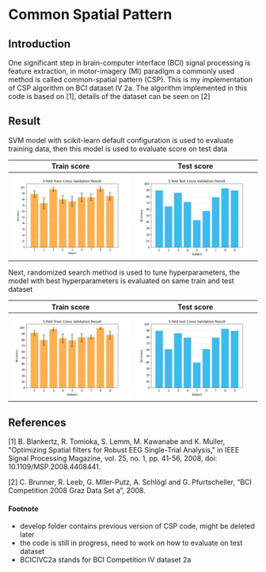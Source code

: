 # Common Spatial Pattern

## Introduction
One significant step in brain-computer interface (BCI) signal processing is feature extraction, in motor-imagery (MI) paradigm a commonly used method is called common-spatial pattern (CSP). This is my implementation of CSP algorithm on BCI dataset IV 2a. The algorithm implemented in this code is based on [1], details of the dataset can be seen on [2]

## Result
SVM model with scikit-learn default configuration is used to evaluate training data, then this model is used to evaluate score on test data  



Train score | Test score
:----------:|:----------:
![5fold_train_result.jpg](./images/5fold_train_result.jpg)|![5fold_test_result.jpg](./images/5fold_test_result.jpg)

Next, randomized search method is used to tune hyperparameters, the model with best hyperparameters is evaluated on same train and test dataset

Train score | Test score
:----------:|:----------:
![5fold_train_result.jpg](./images/5fold_train_result_rndsrc.jpg)|![5fold_test_result.jpg](./images/5fold_test_result_rndsrc.jpg)

## References
[1] B. Blankertz, R. Tomioka, S. Lemm, M. Kawanabe and K. Muller, "Optimizing Spatial filters for Robust EEG Single-Trial Analysis," in IEEE Signal Processing Magazine, vol. 25, no. 1, pp. 41-56, 2008, doi: 10.1109/MSP.2008.4408441.

[2] C. Brunner, R. Leeb, G. Mller-Putz, A. Schlögl and G. Pfurtscheller, “BCI Competition 2008 Graz Data Set a”, 2008.



#### Footnote
* develop folder contains previous version of CSP code, might be deleted later
* the code is still in progress, need to work on how to evaluate on test dataset
* BCICIVC2a stands for BCI Competition IV dataset 2a
